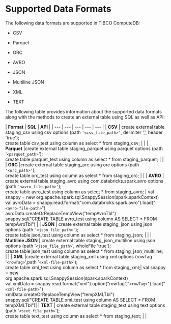 # Supported Data Formats

The following data formats are supported in TIBCO ComputeDB:

*	CSV

*	Parquet

*	ORC

*	AVRO

*	JSON

*	Multiline JSON

*	XML

*	TEXT

The following table provides information about the supported data formats along with the methods to create an external table using SQL as well as API:

| **Format** |  **SQL** | **API** |
| --- | --- | --- | --- | --- |
| **CSV** | create external table staging_csv using csv options (path `'<csv_file_path>'`, delimiter ',', header 'true');</br>create table csv_test using column as select * from staging_csv;  |   |
| **Parquet** |create external table staging_parquet using parquet options (path '`<parquet_path>`');</br>create table parquet_test using column as select * from staging_parquet;  |   |
| **ORC** |create external table staging_orc using orc options (path `'<orc_path>'`);</br>create table orc_test using column as select * from staging_orc;  |   |
| **AVRO** | create external table staging_avro using com.databricks.spark.avro options (path `'<avro_file_path>'`);</br>create table avro_test using column as select * from staging_avro; | val snappy = new org.apache.spark.sql.SnappySession(spark.sparkContext)</br>val avroData = snappy.read.format("com.databricks.spark.avro").load("`<avro-file-path>`")</br>avroData.createOrReplaceTempView("tempAvroTbl")</br>snappy.sql("CREATE TABLE avro_test using column AS SELECT * FROM tempAvroTbl") |
| **JSON** | create external table staging_json using json options (path `'<json_file_path>'`);</br>create table json_test using column as select * from staging_json;  |   |
| **Multiline JSON** | create external table staging_json_multiline using json options (path '`<json_file_path>`', wholeFile 'true');</br>create table json_test using column as select * from staging_json_multiline;  |   |
| **XML** |create external table staging_xml using xml options (rowTag '`<rowTag>`',path '`<xml-file-path>`');</br>create table xml_test using column as select * from staging_xml;| val snappy = new</br>org.apache.spark.sql.SnappySession(spark.sparkContext)</br>val xmlData = snappy.read.format("xml").option("rowTag","`<rowTag>`").load("`<xml-file-path>`")</br>xmlData.createOrReplaceTempView("tempXMLTbl")</br>snappy.sql("CREATE TABLE xml_test using column AS SELECT * FROM tempXMLTbl")|
| **TEXT** | create external table staging_text using text options (path '`<text_file_path>`');</br>create table text_test using column as select * from staging_text;  |   |